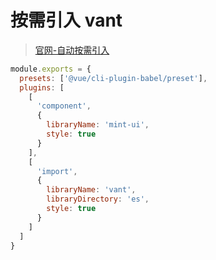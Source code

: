 # 按需引入 vant

> [官网-自动按需引入](https://youzan.github.io/vant/#/zh-CN/quickstart#fang-shi-yi.-zi-dong-an-xu-yin-ru-zu-jian-tui-jian)

```js
module.exports = {
  presets: ['@vue/cli-plugin-babel/preset'],
  plugins: [
    [
      'component',
      {
        libraryName: 'mint-ui',
        style: true
      }
    ],
    [
      'import',
      {
        libraryName: 'vant',
        libraryDirectory: 'es',
        style: true
      }
    ]
  ]
}

```
